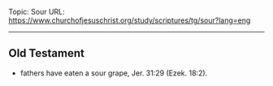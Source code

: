 Topic: Sour
URL: https://www.churchofjesuschrist.org/study/scriptures/tg/sour?lang=eng

---

## Old Testament

- fathers have eaten a sour grape, Jer. 31:29 (Ezek. 18:2).

